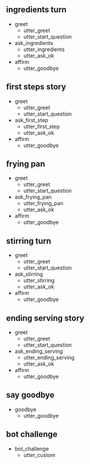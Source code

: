 ## ingredients turn
* greet
  - utter_greet
  - utter_start_question
* ask_ingredients
  - utter_ingredients
  - utter_ask_ok
* affirm
  - utter_goodbye

## first steps story
* greet
  - utter_greet
  - utter_start_question
* ask_first_step
  - utter_first_step
  - utter_ask_ok
* affirm
  - utter_goodbye

## frying pan
* greet
  - utter_greet
  - utter_start_question
* ask_frying_pan
  - utter_frying_pan
  - utter_ask_ok
* affirm
  - utter_goodbye

## stirring turn
* greet
  - utter_greet
  - utter_start_question
* ask_stirring
  - utter_stirring
  - utter_ask_ok
* affirm
  - utter_goodbye



## ending serving story
* greet
  - utter_greet
  - utter_start_question
* ask_ending_serving
  - utter_ending_serving
  - utter_ask_ok
* affirm
  - utter_goodbye




## say goodbye
* goodbye
  - utter_goodbye

## bot challenge
* bot_challenge
  - utter_custom
